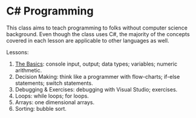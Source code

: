 C# Programming
=====

This class aims to teach programming to folks without computer science background. Even though the class uses C#,
the majority of the concepts covered in each lesson are applicable to other languages as well.

Lessons:

1. [The Basics](01-the-basics.md): console input, output; data types; variables; numeric arithmetic.
2. Decision Making: think like a programmer with flow-charts; if-else statements; switch statements.
3. Debugging & Exercises: debugging with Visual Studio; exercises.
4. Loops: while loops; for loops.
5. Arrays: one dimensional arrays.
6. Sorting: bubble sort.
